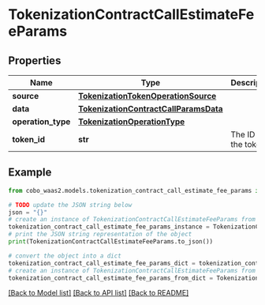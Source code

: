 # TokenizationContractCallEstimateFeeParams


## Properties

Name | Type | Description | Notes
------------ | ------------- | ------------- | -------------
**source** | [**TokenizationTokenOperationSource**](TokenizationTokenOperationSource.md) |  | [optional] 
**data** | [**TokenizationContractCallParamsData**](TokenizationContractCallParamsData.md) |  | [optional] 
**operation_type** | [**TokenizationOperationType**](TokenizationOperationType.md) |  | 
**token_id** | **str** | The ID of the token. | 

## Example

```python
from cobo_waas2.models.tokenization_contract_call_estimate_fee_params import TokenizationContractCallEstimateFeeParams

# TODO update the JSON string below
json = "{}"
# create an instance of TokenizationContractCallEstimateFeeParams from a JSON string
tokenization_contract_call_estimate_fee_params_instance = TokenizationContractCallEstimateFeeParams.from_json(json)
# print the JSON string representation of the object
print(TokenizationContractCallEstimateFeeParams.to_json())

# convert the object into a dict
tokenization_contract_call_estimate_fee_params_dict = tokenization_contract_call_estimate_fee_params_instance.to_dict()
# create an instance of TokenizationContractCallEstimateFeeParams from a dict
tokenization_contract_call_estimate_fee_params_from_dict = TokenizationContractCallEstimateFeeParams.from_dict(tokenization_contract_call_estimate_fee_params_dict)
```
[[Back to Model list]](../README.md#documentation-for-models) [[Back to API list]](../README.md#documentation-for-api-endpoints) [[Back to README]](../README.md)


